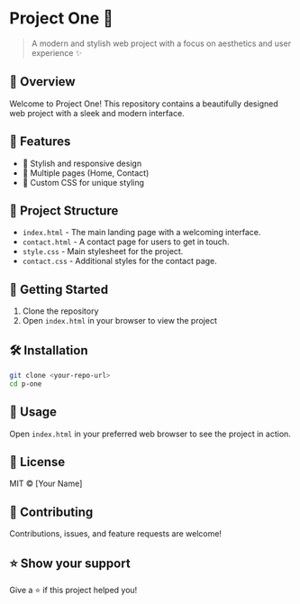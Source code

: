 # Project One 🚀

> A modern and stylish web project with a focus on aesthetics and user experience ✨

## 📖 Overview

Welcome to Project One! This repository contains a beautifully designed web project with a sleek and modern interface.

## 🌟 Features

- 🎨 Stylish and responsive design
- 📄 Multiple pages (Home, Contact)
- 💅 Custom CSS for unique styling

## 📂 Project Structure

- `index.html` - The main landing page with a welcoming interface.
- `contact.html` - A contact page for users to get in touch.
- `style.css` - Main stylesheet for the project.
- `contact.css` - Additional styles for the contact page.

## 🚀 Getting Started

1. Clone the repository
2. Open `index.html` in your browser to view the project

## 🛠️ Installation

```bash
git clone <your-repo-url>
cd p-one
```

## 📄 Usage

Open `index.html` in your preferred web browser to see the project in action.

## 📝 License

MIT © [Your Name]

## 🤝 Contributing

Contributions, issues, and feature requests are welcome!

## ⭐ Show your support

Give a ⭐️ if this project helped you!
